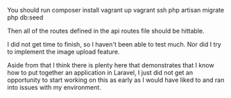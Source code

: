 You should run composer install
vagrant up
vagrant ssh
php artisan migrate
php db:seed

Then all of the routes defined in the api routes file should be hittable.

I did not get time to finish, so I haven't been able to test much. Nor did I try to implement the image upload feature.

Aside from that I think there is plenty here that demonstrates that I know how to put together an application in Laravel, I just did not get an opportunity to start working on this as early as I would have liked to and ran into issues with my environment. 
